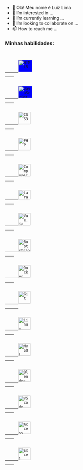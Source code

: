 

- 👋 Olá! Meu nome é Luiz Lima 
- 👀 I’m interested in ... 
- 🌱 I’m currently learning ... 
- 💞️ I’m looking to collaborate on ... 
- 📫 How to reach me ...


<!---
hendrix97s/hendrix97s is a ✨ special ✨ repository because its `README.md` (this file) appears on your GitHub profile.
You can click the Preview link to take a look at your changes.
--->

<h3>Minhas habilidades:</h3>
<p align="left">
  <!-- HTML -->
  <code>
    <a
      target="_blank"
      rel="noopener noreferrer"
      href="http://icon.luizlima.online/html5.svg"
    >
      <img
        src="http://icon.luizlima.online/html5.svg"
        title="HTML5"
        width="46"
        height="40"
        style="max-width:100%; 
               background-color: blue;"
      />
    </a>
  </code>  
  
  <!-- JAVASCRIPT -->
  <code>
    <a
      target="_blank"
      rel="noopener noreferrer"
      href="http://icon.luizlima.online/javascript.svg"
    >
      <img src="http://icon.luizlima.online/javascript.svg"
        title="JavaScript"
        width="46"
        height="40"
        style="max-width:100%; 
               background-color: blue;"
      />
    </a>
  </code>

  <!-- CSS -->
  <code>
    <a
      target="_blank"
      rel="noopener noreferrer"
      href="http://icon.luizlima.online/css.svg">
      <img
        src="http://icon.luizlima.online/css.svg"
        title="CSS3"
        width="40"
        height="40"
        style="max-width: 100%" />
    </a>
  </code>
  
  <!-- PHP -->
  <code>
    <a
      target="_blank"
      rel="noopener noreferrer"
      href="http://icon.luizlima.online/php.svg">
      <img
        src="http://icon.luizlima.online/php.svg"
        title="PHP"
        width="40"
        height="40"
        style="max-width: 100%"/>
    </a>
  </code>
  
  <!-- Composer -->
  <code>
    <a
      target="_blank"
      rel="noopener noreferrer"
      href="http://icon.luizlima.online/composer.svg">
      <img
        src="http://icon.luizlima.online/composer.svg"
        title="Composer"
        width="40"
        height="40"
        style="max-width: 100%"/>
    </a>
  </code>
  
  <!-- LARAVEL -->
  <code>
    <a
      target="_blank"
      rel="noopener noreferrer"
      href="http://icon.luizlima.online/laravel.svg"
    >
      <img
        src="http://icon.luizlima.online/laravel.svg"
        title="Laravel"
        width="40"
        height="30"
        style="max-width:100%;float-left"
      />
    </a>
  </code>

  <!-- VueJS -->
  <code>
    <a
      target="_blank"
      rel="noopener noreferrer"
      href="http://icon.luizlima.online/vuejs.svg">
      <img
        src="http://icon.luizlima.online/vuejs.svg"
        title="Vue.js"
        width="40"
        height="40"
        style="max-width: 100%" />
    </a>
  </code>
  
  <!-- Bootstrap -->
  <code>
    <a
      target="_blank"
      rel="noopener noreferrer"
      href="http://icon.luizlima.online/bootstrap.svg">
      <img
        src="http://icon.luizlima.online/bootstrap.svg"
        title="Bootstrap"
        width="40"
        height="40"
        style="max-width: 100%"/>
    </a>
  </code>
  
  <!-- DOCKER -->
  <code>
    <a
      target="_blank"
      rel="noopener noreferrer"
      href="http://icon.luizlima.online/docker.svg">
      <img
        src="http://icon.luizlima.online/docker.svg"
        title="Docker"
        width="40"
        height="40"
        style="max-width: 100%" />
    </a>
  </code>

  <!-- GIT -->
  <code>
    <a
      target="_blank"
      rel="noopener noreferrer"
      href="http://icon.luizlima.online/git.svg">
      <img
        src="http://icon.luizlima.online/git.svg"
        title="Git"
        width="40"
        height="40"
        data-canonical-src="http://icon.luizlima.online/git-alt-brands.svg"
        style="max-width: 100%" />
      </a>
    </code>


  <!-- LINUX -->
  <code>
    <a
      target="_blank"
      rel="noopener noreferrer"
      href="http://icon.luizlima.online/Tux.svg">
      <img
        src="http://icon.luizlima.online/Tux.svg"
        title="Linux"
        width="40"
        height="40"
        style="max-width: 100%" />
    </a>
  </code>

  <!-- MYSQL -->
  <code>
    <a
      target="_blank"
      rel="noopener noreferrer"
      href="http://icon.luizlima.online/mysql.svg">
      <img
        src="http://icon.luizlima.online/mysql.svg"
        title="MySQL"
        width="40"
        height="40"
        style="max-width: 100%" />
    </a>
  </code>

  <!-- Blender -->
  <code>
    <a
      target="_blank"
      rel="noopener noreferrer"
      href="http://icon.luizlima.online/blrender.svg">
      <img
        src="http://icon.luizlima.online/blrender.svg"
        title="Blender"
        width="40"
        height="40"
        style="max-width: 100%" />
    </a>
  </code>  
  
  <!-- VsCode -->
  <code>
    <a
      target="_blank"
      rel="noopener noreferrer"
      href="http://icon.luizlima.online/vscode.svg">
      <img
        src="http://icon.luizlima.online/vscode.svg"
        title="VScode"
        width="40"
        height="40"
        style="max-width: 100%" />
    </a>
  </code>
  
  <!-- Access -->
  <code>
    <a
      target="_blank"
      rel="noopener noreferrer"
      href="http://icon.luizlima.online/access.svg">
      <img
        src="http://icon.luizlima.online/access.svg"
        title="Access"
        width="40"
        height="40"
        style="max-width: 100%" />
    </a>
  </code>
  
  <!-- Excel -->
  <code>
    <a
      target="_blank"
      rel="noopener noreferrer"
      href="http://icon.luizlima.online/excel.svg">
      <img
        src="http://icon.luizlima.online/excel.svg"
        title="Excel"
        width="40"
        height="40"
        style="max-width: 100%" />
    </a>
  </code>
  
  
</p>

